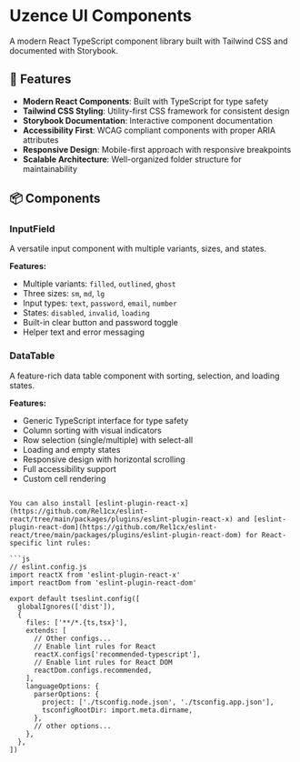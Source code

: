 # Uzence UI Components

A modern React TypeScript component library built with Tailwind CSS and documented with Storybook.

## 🚀 Features

- **Modern React Components**: Built with TypeScript for type safety
- **Tailwind CSS Styling**: Utility-first CSS framework for consistent design
- **Storybook Documentation**: Interactive component documentation
- **Accessibility First**: WCAG compliant components with proper ARIA attributes
- **Responsive Design**: Mobile-first approach with responsive breakpoints
- **Scalable Architecture**: Well-organized folder structure for maintainability

## 📦 Components

### InputField
A versatile input component with multiple variants, sizes, and states.

**Features:**
- Multiple variants: `filled`, `outlined`, `ghost`
- Three sizes: `sm`, `md`, `lg`
- Input types: `text`, `password`, `email`, `number`
- States: `disabled`, `invalid`, `loading`
- Built-in clear button and password toggle
- Helper text and error messaging

### DataTable
A feature-rich data table component with sorting, selection, and loading states.

**Features:**
- Generic TypeScript interface for type safety
- Column sorting with visual indicators
- Row selection (single/multiple) with select-all
- Loading and empty states
- Responsive design with horizontal scrolling
- Full accessibility support
- Custom cell rendering
```

You can also install [eslint-plugin-react-x](https://github.com/Rel1cx/eslint-react/tree/main/packages/plugins/eslint-plugin-react-x) and [eslint-plugin-react-dom](https://github.com/Rel1cx/eslint-react/tree/main/packages/plugins/eslint-plugin-react-dom) for React-specific lint rules:

```js
// eslint.config.js
import reactX from 'eslint-plugin-react-x'
import reactDom from 'eslint-plugin-react-dom'

export default tseslint.config([
  globalIgnores(['dist']),
  {
    files: ['**/*.{ts,tsx}'],
    extends: [
      // Other configs...
      // Enable lint rules for React
      reactX.configs['recommended-typescript'],
      // Enable lint rules for React DOM
      reactDom.configs.recommended,
    ],
    languageOptions: {
      parserOptions: {
        project: ['./tsconfig.node.json', './tsconfig.app.json'],
        tsconfigRootDir: import.meta.dirname,
      },
      // other options...
    },
  },
])
```
